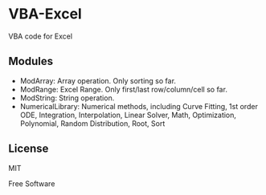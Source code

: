 # VBA-Excel
VBA code for Excel

## Modules
* ModArray: Array operation. Only sorting so far.
* ModRange: Excel Range. Only first/last row/column/cell so far.
* ModString: String operation.
* NumericalLibrary: Numerical methods, including Curve Fitting, 1st order ODE, Integration, Interpolation, Linear Solver, Math, Optimization, Polynomial, Random Distribution, Root, Sort

## License

MIT

Free Software
